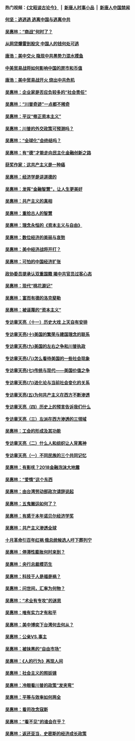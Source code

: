 #### 热门视频：[《文昭谈古论今》](https://github.com/gfw-breaker/wenzhao/blob/master/README.md?t=10280033) &nbsp;|&nbsp; [新唐人时事小品](https://github.com/gfw-breaker/ntdtv-comedy/blob/master/README.md?t=10280033) &nbsp;|&nbsp; [新唐人中国禁闻](https://github.com/gfw-breaker/ntdtv-news/blob/master/README.md?t=10280033)

#### [何坚：逃逃逃 逃离中国与逃离中共](../pages/nsc423/n10592891.md?t=10280033) 

#### [吴惠林：“商战”何时了？](../pages/nsc423/n10573558.md?t=10280033) 

#### [从网贷爆雷到股灾 中国人的钱何处可逃](../pages/nsc423/n10572800.md?t=10280033) 

#### [唐浩：美中交火 隐现中共黑势力混水摸鱼](../pages/nsc423/n10544040.md?t=10280033) 

#### [中美贸易战将如何影响中国的房市和币值](../pages/nsc423/n10543697.md?t=10280033) 

#### [唐浩：美中贸易战开火 烧出中共危机](../pages/nsc423/n10540126.md?t=10280033) 

#### [吴惠林：企业家是否应负较多的“社会责任”](../pages/nsc423/n10535022.md?t=10280033) 

#### [吴惠林：“川普奇迹”一点都不稀奇](../pages/nsc423/n10512808.md?t=10280033) 

#### [吴惠林：平议“修正资本主义”](../pages/nsc423/n10495724.md?t=10280033) 

#### [吴惠林：川普的外交政策可预测吗？](../pages/nsc423/n10462387.md?t=10280033) 

#### [吴惠林：“全球化”会终结吗？](../pages/nsc423/n10452838.md?t=10280033) 

#### [吴惠林：有“德”才能走向民主化金融创新之路](../pages/nsc423/n10432292.md?t=10280033) 

#### [获奖作家：这共产主义是一种癌](../pages/nsc423/n10431541.md?t=10280033) 

#### [吴惠林：经济学是讲道德的](../pages/nsc423/n10398014.md?t=10280033) 

#### [吴惠林：发挥“金融智慧”，让人生更美好](../pages/nsc423/n10375019.md?t=10280033) 

#### [吴惠林：共产主义的真相](../pages/nsc423/n10351394.md?t=10280033) 

#### [吴惠林：重拾古人的智慧](../pages/nsc423/n10337691.md?t=10280033) 

#### [吴惠林：理念永恒的《资本主义与自由》](../pages/nsc423/n10316274.md?t=10280033) 

#### [吴惠林：数位经济的美丽与哀愁](../pages/nsc423/n10292946.md?t=10280033) 

#### [吴惠林：美中经济战将开打？](../pages/nsc423/n10258825.md?t=10280033) 

#### [吴惠林：可怕的中国经济扩张](../pages/nsc423/n10219147.md?t=10280033) 

#### [政协委员提承认双重国籍 揭中共官员过客心态](../pages/nsc423/n10208809.md?t=10280033) 

#### [吴惠林：现代“桃花源记”](../pages/nsc423/n10185234.md?t=10280033) 

#### [吴惠林：富而有德的洛克斐勒](../pages/nsc423/n10142264.md?t=10280033) 

#### [吴惠林：被诬蔑的“资本主义”](../pages/nsc423/n10124816.md?t=10280033) 

#### [专访章天亮（十一）历史大戏 上天自有安排](../pages/nsc423/n10094905.md?t=10280033) 

#### [专访章天亮(十)美国的繁荣与建国理念的联系](../pages/nsc423/n10094899.md?t=10280033) 

#### [专访章天亮(九)美国的左右之争和川普执政](../pages/nsc423/n10094889.md?t=10280033) 

#### [专访章天亮(八)怎么看待美国的一些社会现象](../pages/nsc423/n10094857.md?t=10280033) 

#### [专访章天亮(七)传统与现代——美国价值之争](../pages/nsc423/n10093140.md?t=10280033) 

#### [专访章天亮(六)进化论与当前社会变化的关系](../pages/nsc423/n10092036.md?t=10280033) 

#### [专访章天亮(五)为何共产主义在西方不断渗透](../pages/nsc423/n10083620.md?t=10280033) 

#### [专访章天亮（四）历史上的预言告诉我们什么](../pages/nsc423/n10083606.md?t=10280033) 

#### [专访章天亮（三）左派在西方渗透的三领域](../pages/nsc423/n10081115.md?t=10280033) 

#### [吴惠林：工会的形成及其功能](../pages/nsc423/n10080633.md?t=10280033) 

#### [专访章天亮（二）什么人和组织让人背离神](../pages/nsc423/n10076637.md?t=10280033) 

#### [专访章天亮（一）不同民族的三个共同记忆](../pages/nsc423/n10074188.md?t=10280033) 

#### [吴惠林：有影呒？2018金融泡沫大地震](../pages/nsc423/n10040534.md?t=10280033) 

#### [吴惠林：“爱情”这个东西](../pages/nsc423/n10019423.md?t=10280033) 

#### [吴惠林：由台湾劳动部政次请辞说起](../pages/nsc423/n9979679.md?t=10280033) 

#### [吴惠林：五鬼搬运如何了？](../pages/nsc423/n9925338.md?t=10280033) 

#### [吴惠林：有感于本年诺贝尔经济学奖](../pages/nsc423/n9871883.md?t=10280033) 

#### [吴惠林：共产主义渗透全球](../pages/nsc423/n9812748.md?t=10280033) 

#### [十月革命引百年红祸 俄总统候选人吁下葬列宁](../pages/nsc423/n9810182.md?t=10280033) 

#### [吴惠林：停滞性膨胀何时来到？](../pages/nsc423/n9764136.md?t=10280033) 

#### [吴惠林：央行总裁模范生](../pages/nsc423/n9728134.md?t=10280033) 

#### [吴惠林：科技于人是福是祸？](../pages/nsc423/n9672982.md?t=10280033) 

#### [吴惠林：问世间，汇率为何物？](../pages/nsc423/n9621788.md?t=10280033) 

#### [吴惠林：“术业有专攻”的迷思](../pages/nsc423/n9580363.md?t=10280033) 

#### [吴惠林：唯有实力才有和平](../pages/nsc423/n9529599.md?t=10280033) 

#### [吴惠林：美中博奕下台湾何去何从？](../pages/nsc423/n9483598.md?t=10280033) 

#### [吴惠林：公亲VS.事主](../pages/nsc423/n9425637.md?t=10280033) 

#### [吴惠林：被抹黑的“自由市场”](../pages/nsc423/n9351545.md?t=10280033) 

#### [吴惠林：《人的行为》再现人间](../pages/nsc423/n9296339.md?t=10280033) 

#### [吴惠林：社会主义的照妖镜](../pages/nsc423/n9243460.md?t=10280033) 

#### [吴惠林：冷眼看川普的政策“发夹弯”](../pages/nsc423/n9120684.md?t=10280033) 

#### [吴惠林：平等与效率如何两全](../pages/nsc423/n9075430.md?t=10280033) 

#### [吴惠林：看司改念寇斯](../pages/nsc423/n9024915.md?t=10280033) 

#### [吴惠林：“看不见”的谁会在乎？](../pages/nsc423/n8977488.md?t=10280033) 

#### [吴惠林：返还亚当．史密斯的经济成长政策](../pages/nsc423/n8931896.md?t=10280033) 

